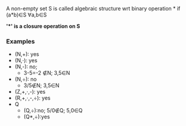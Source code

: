 A non-empty set S is called algebraic structure wrt binary operation * if (a\*b)∈S ∀a,b∈S

**'\*' is a closure operation on S**

### Examples
* (N,+): yes
* (N,⋅): yes
* (N,-): no; 
	* 3-5=-2 ∉N; 3,5∈N
* (N,÷): no
	* 3/5∉N; 3,5∈N
* (Z,+,⋅,-): yes
* (R,+,⋅,-,÷): yes
* Q
	* (Q,÷):no; 5/0∉Q; 5,0∈Q
	* (Q*,÷):yes